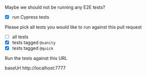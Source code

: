 Maybe we should not be running any E2E tests?

- [x] run Cypress tests

Please pick all tests you would like to run against this pull request

- [ ] all tests
- [x] tests tagged `@sanity`
- [x] tests tagged `@quick`

Run the tests against this URL

baseUrl http://localhost:7777
